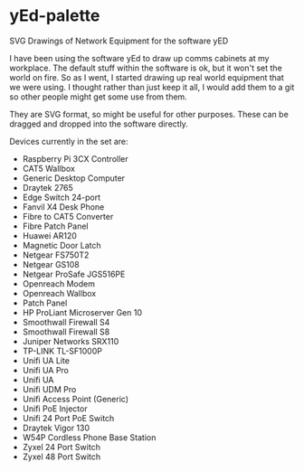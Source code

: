 # yEd-palette
SVG Drawings of Network Equipment for the software yED

I have been using the software yEd to draw up comms cabinets at my workplace. The default stuff within the software is ok, but it won't set the world on fire. So as I went, I started drawing up real world equipment that we were using. I thought rather than just keep it all, I would add them to a git so other people might get some use from them. 

They are SVG format, so might be useful for other purposes. These can be dragged and dropped into the software directly. 

Devices currently in the set are:
- Raspberry Pi 3CX Controller
- CAT5 Wallbox
- Generic Desktop Computer
- Draytek 2765
- Edge Switch 24-port
- Fanvil X4 Desk Phone
- Fibre to CAT5 Converter
- Fibre Patch Panel
- Huawei AR120
- Magnetic Door Latch
- Netgear FS750T2
- Netgear GS108
- Netgear ProSafe JGS516PE
- Openreach Modem
- Openreach Wallbox
- Patch Panel
- HP ProLiant Microserver Gen 10
- Smoothwall Firewall S4
- Smoothwall Firewall S8
- Juniper Networks SRX110
- TP-LINK TL-SF1000P
- Unifi UA Lite
- Unifi UA Pro
- Unifi UA
- Unifi UDM Pro
- Unifi Access Point (Generic)
- Unifi PoE Injector
- Unifi 24 Port PoE Switch
- Draytek Vigor 130
- W54P Cordless Phone Base Station
- Zyxel 24 Port Switch
- Zyxel 48 Port Switch
